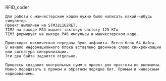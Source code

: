 
RFID_coder

    Для работы с манчестерским кодом нужно было написать какой-нибудь симулятор.
	Проект выполнен на STM32L162RET.
	TIM2 на выходе PA3 выдает тактовую частоту 125 КГц
	TIM3 формирует на выходе PA6 импульсы в манчестерском коде.
	
	Происходит циклическая передача букв алфавита. Всего блок 64 байта.
	В начало информационного блока вставлено двоичное слово синхронизации или сигнатура синхронизации.
	Эти два байта задаются отдельно.
	
	Процессы создания контрольных сумм в проект для простоты не включены.
	Можно передавать в прямом и обратном порядке бит. Прямым и инверсным кодированием.